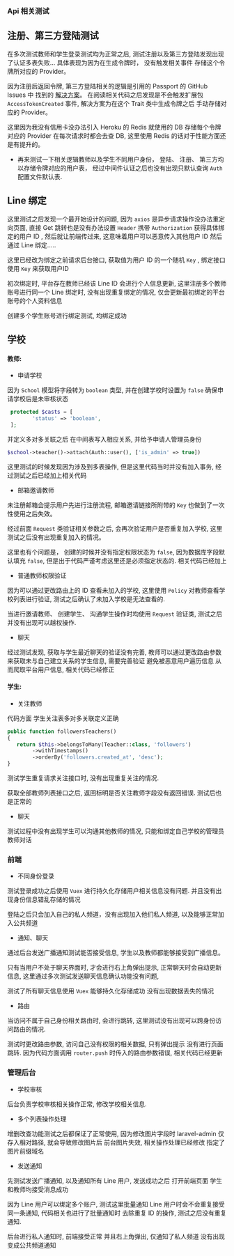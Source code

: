 ### Api 相关测试

## 注册、第三方登陆测试

在多次测试教师和学生登录测试均为正常之后, 测试注册以及第三方登陆发现出现了认证多表失败...
具体表现为因为在生成令牌时， 没有触发相关事件 存储这个令牌所对应的 Provider。

因为注册后返回令牌, 第三方登陆相关的逻辑是引用的 Passport 的 GitHub Issues 中
找到的 [解决方案](https://github.com/laravel/passport/issues/71#issuecomment-330506407)。
在阅读相关代码之后发现是不会触发扩展包 `AccessTokenCreated` 事件, 解决方案为在这个 Trait 类中生成令牌之后
手动存储对应的 Provider。 

这里因为我没有信用卡没办法引入 Heroku 的 Redis 就使用的 DB 存储每个令牌对应的 Provider 在每次请求时都会去查 DB,
这里使用 Redis 的话对于性能方面还是有提升的。

- 再来测试一下相关逻辑教师以及学生不同用户身份， 登陆、 注册、 第三方均以存储令牌对应的用户表， 经过中间件认证之后也没有出现只默认查询 `Auth` 配置文件默认表.


## Line 绑定

这里测试之后发现一个最开始设计的问题, 因为 `axios` 是异步请求操作没办法重定向页面, 直接 Get 跳转也是没有办法设置 `Header` 携带 ` Authorization ` 获得具体绑定的用户 ID , 然后就让前端传过来, 这意味着用户可以恶意传入其他用户 ID 然后通过 Line 绑定.....
 
这里已经改为绑定之前请求后台接口, 获取值为用户 ID 的一个随机 `Key` , 绑定接口使用 `Key`
来获取用户ID

初次绑定时, 平台存在教师已经该 Line ID 会进行个人信息更新, 这里注册多个教师账号进行同一个 Line 绑定时, 没有出现重复绑定的情况, 仅会更新最初绑定的平台账号的个人资料信息

创建多个学生账号进行绑定测试, 均绑定成功

## 学校
#### 教师:
- 申请学校

因为 `School` 模型将字段转为 `boolean` 类型, 并在创建学校时设置为 `false` 确保申请学校后是未审核状态
```php
 protected $casts = [
        'status' => 'boolean', 
 ];
```
并定义多对多关联之后 在中间表写入相应关系, 并给予申请人管理员身份

```php
$school->teacher()->attach(Auth::user(), ['is_admin' => true])
```

这里测试的时候发现因为涉及到多表操作, 但是这里代码当时并没有加入事务, 经过测试之后已经加上相关代码

- 邮箱邀请教师

未注册邮箱会提示用户先进行注册流程, 邮箱邀请链接所附带的 `Key` 也做到了一次性使用之后失效。

经过前面 `Request` 类验证相关参数之后, 会再次验证用户是否重复加入学校, 这里测试之后没有出现重复加入的情况。

这里也有个问题是， 创建的时候并没有指定权限状态为 `false`, 因为数据库字段默认填充 `false`, 但是出于代码严谨考虑这里还是必须指定状态的. 相关代码已经加上


- 普通教师权限验证

因为可以通过更改路由上的 ID 查看未加入的学校, 这里使用 `Policy` 对教师查看学校列表进行验证, 测试之后确认了未加入学校是无法查看的.

当进行邀请教师、 创建学生、 沟通学生操作时均使用 `Request` 验证类, 测试之后并没有出现可以越权操作.



- 聊天

经过测试发现, 获取与学生最近聊天的验证没有完善, 教师可以通过更改路由参数来获取未与自己建立关系的学生信息, 需要完善验证 避免被恶意用户遍历信息 从而爬取平台用户信息, 相关代码已经修正


#### 学生:

- 关注教师

代码方面 学生关注表多对多关联定义正确

```php
public function followersTeachers()
{
   return $this->belongsToMany(Teacher::class, 'followers')
        ->withTimestamps()
        ->orderBy('followers.created_at', 'desc');
}
```

测试学生重复请求关注接口时, 没有出现重复关注的情况. 

获取全部教师列表接口之后, 返回标明是否关注教师字段没有返回错误. 测试后也是正常的

- 聊天

测试过程中没有出现学生可以沟通其他教师的情况, 只能和绑定自己学校的管理员教师对话

### 前端

- 不同身份登录

测试登录成功之后使用 `Vuex` 进行持久化存储用户相关信息没有问题.  并且没有出现身份信息错乱存储的情况

登陆之后只会加入自己的私人频道，没有出现加入他们私人频道, 以及能够正常加入公共频道

- 通知、聊天

通过后台发送广播通知测试能否接受信息,  学生以及教师都能够接受到广播信息。


只有当用户不处于聊天界面时, 才会进行右上角弹出提示, 正常聊天时会自动更新信息, 这里通过多次测试发送聊天信息确认功能没有问题, 

测试了所有聊天信息使用 `Vuex` 能够持久化存储成功 没有出现数据丢失的情况

- 路由

当访问不属于自己身份相关路由时, 会进行跳转, 这里测试没有出现可以跨身份访问路由的情况.

测试时更改路由参数, 访问自己没有权限的相关数据, 只有弹出提示 没有进行页面跳转. 因为代码方面调用 `router.push` 时传入的路由参数错误, 相关代码已经更新



### 管理后台

- 学校审核

后台负责学校审核相关操作正常, 修改学校相关信息.

- 多个列表操作处理

增删改查功能测试之后都保证了正常使用, 因为修改图片字段时 laravel-admin 仅存入相对路径, 就会导致修改图片后 前台图片失效, 相关操作处理已经修改 指定了图片前缀域名

- 发送通知

先测试发送广播通知, 以及通知所有 Line 用户, 发送成功之后 打开前端页面 学生和教师均接受消息成功

因为 Line 用户可以绑定多个账户, 测试这里批量通知 Line 用户时会不会重复接受同一条通知, 
代码相关也进行了批量通知时 去除重复 ID 的操作, 测试之后没有重复通知.

后台进行私人通知时, 前端接受正常 并且右上角弹出, 仅通知了私人频道 没有出现变成公共频道通知

